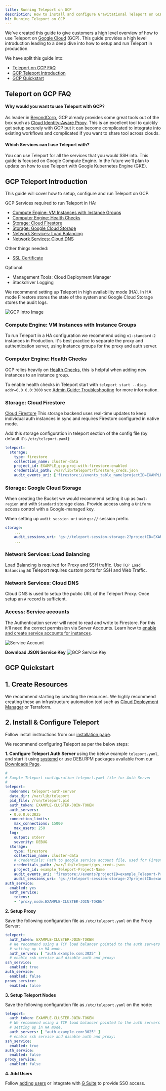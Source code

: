 ```yaml
---
title: Running Teleport on GCP
description: How to install and configure Gravitational Teleport on GCP for SSH and Kubernetes access.
h1: Running Teleport on GCP
---
```


We've created this guide to give customers a high level overview of how to use Teleport
on [Google Cloud](https://cloud.google.com/gcp/) (GCP). This guide provides a high level
introduction leading to a deep dive into how to setup and run Teleport in production.

We have split this guide into:

- [Teleport on GCP FAQ](#teleport-on-gcp-faq)
- [GCP Teleport Introduction](#gcp-teleport-introduction)
- [GCP Quickstart](#gcp-quickstart)

## Teleport on GCP FAQ
#### Why would you want to use Teleport with GCP?
As leader in [BeyondCorp](https://cloud.google.com/beyondcorp/), GCP already provides
some great tools out of the box such as [Cloud Identity-Aware Proxy](https://cloud.google.com/iap/).
This is an excellent tool to quickly get setup securely with GCP but it can become
complicated to integrate into existing workflows and complicated if you want to share
tool across clouds.

#### Which Services can I use Teleport with?

You can use Teleport for all the services that you would SSH into. This guide is
focused on Google Compute Engine. In the future we'll plan to update on how to use
Teleport with Google Kubernetes Engine (GKE).

## GCP Teleport Introduction

This guide will cover how to setup, configure and run Teleport on GCP.

GCP Services required to run Teleport in HA:

 - [Compute Engine: VM Instances with Instance Groups](#compute-engine-vm-instances-with-instance-groups)
 - [Computer Engine: Health Checks](#computer-engine-health-checks)
 - [Storage: Cloud Firestore](#storage-google-cloud-storage)
 - [Storage: Google Cloud Storage](#storage-google-cloud-storage)
 - [Network Services: Load Balancing](#network-services-load-balancing)
 - [Network Services: Cloud DNS](#network-services-cloud-dns)

Other things needed:

 - [SSL Certificate](https://cloud.google.com/load-balancing/docs/ssl-certificates)

Optional:

 - Management Tools: Cloud Deployment Manager
 - Stackdriver Logging

We recommend setting up Teleport in high availability mode (HA). In HA mode Firestore
stores the state of the system and Google Cloud Storage stores the audit logs.

![GCP Intro Image](../img/gcp/gcp-teleport.svg)


### Compute Engine: VM Instances with Instance Groups
To run Teleport in a HA configuration we recommend using `n1-standard-2` instances in
Production. It's best practice to separate the proxy and authentication server, using
Instance groups for the proxy and auth server.

### Computer Engine: Health Checks
GCP relies heavily on [Health Checks](https://cloud.google.com/load-balancing/docs/health-checks),
this is helpful when adding new instances to an instance group.

To enable health checks in Teleport start with `teleport start --diag-addr=0.0.0.0:3000`
see  [Admin Guide: Troubleshooting](admin-guide.md#troubleshooting) for more information.

### Storage: Cloud Firestore

[Cloud Firestore](https://cloud.google.com/firestore/) This storage backend uses real-time
updates to keep individual auth instances in sync and requires Firestore configured
in native mode.

Add this storage configuration in teleport section of the config file (by default it's `/etc/teleport.yaml`):

```yaml
teleport:
  storage:
    type: firestore
    collection_name: cluster-data
    project_id: EXAMPLE_gcp-proj-with-firestore-enabled
    credentials_path: /var/lib/teleport/firestore_creds.json
    audit_events_uri: ['firestore://events_table_name?projectID=EXAMPLE_gcp-proj-with-firestore-enabled&credentialsPath=/var/lib/teleport/gcs_creds.json']
```

### Storage: Google Cloud Storage


When creating the Bucket we would recommend setting it up as `Dual-region` and with
`Standard` storage class. Provide access using a `Uniform` access control with a Google-managed
key.

When setting up `audit_session_uri` use `gs://` session prefix.

```yaml
storage:
    ...
    audit_sessions_uri: 'gs://teleport-session-storage-2?projectID=EXAMPLE_gcp-proj-with-firestore-enabled&credentialsPath=/var/lib/teleport/gcs_creds.json'
    ...
```

### Network Services: Load Balancing

Load Balancing is required for Proxy and SSH traffic. Use `TCP Load Balancing` as
Teleport requires custom ports for SSH and Web Traffic.

### Network Services: Cloud DNS

Cloud DNS is used to setup the public URL of the Teleport Proxy. Once setup an `A`
record is sufficient.

### Access: Service accounts

The Authentication server will need to read and write to Firestore.  For this it'll need
the correct permission via Server Accounts. Learn how to [enable and create service accounts for instances](https://cloud.google.com/compute/docs/access/create-enable-service-accounts-for-instances).

![Service Account](../img/gcp/gcp-permissions.png)

**Download JSON Service Key**
![GCP Service Key](../img/gcp/gcp-service-key.png)

## GCP Quickstart

## 1. Create Resources
We recommend starting by creating the resources. We highly recommend creating these
an infrastructure automation tool such as [Cloud Deployment Manager](https://cloud.google.com/deployment-manager/) or Terraform.


## 2. Install & Configure Teleport

Follow install instructions from our [installation page](installation.md#linux).

We recommend configuring Teleport as per the below steps:

**1. Configure Teleport Auth Server** using the below example `teleport.yaml`, and start it
using [systemd](https://raw.githubusercontent.com/gravitational/teleport/master/examples/systemd/teleport.service) or use DEB/.RPM packages available from our [Downloads Page](https://gravitational.com/teleport/download/).

```yaml
#
# Sample Teleport configuration teleport.yaml file for Auth Server
#
teleport:
  nodename: teleport-auth-server
  data_dir: /var/lib/teleport
  pid_file: /run/teleport.pid
  auth_token: EXAMPLE-CLUSTER-JOIN-TOKEN
  auth_servers:
  - 0.0.0.0:3025
  connection_limits:
    max_connections: 15000
    max_users: 250
  log:
    output: stderr
    severity: DEBUG
  storage:
    type: firestore
    collection_name: cluster-data
    # Credentials: Path to google service account file, used for Firestore and Google Storage.
    credentials_path: /var/lib/teleport/gcs_creds.json
    project_id: example_Teleport-Project-Name
    audit_events_uri: 'firestore://events?projectID=example_Teleport-Project-Name&credentialsPath=/var/lib/teleport/gcs_creds.json'
    audit_sessions_uri: 'gs://teleport-session-storage-2?projectID=example_Teleport-Project-Name&credentialsPath=/var/lib/teleport/gcs_creds.json'
auth_service:
  enabled: yes
  auth_service:
    tokens:
    - "proxy,node:EXAMPLE-CLUSTER-JOIN-TOKEN"
```

**2. Setup Proxy**

Save the following configuration file as `/etc/teleport.yaml` on the Proxy Server:

```yaml
teleport:
  auth_token: EXAMPLE-CLUSTER-JOIN-TOKEN
  # We recommend using a TCP load balancer pointed to the auth servers when
  # setting up in HA mode.
  auth_servers: [ "auth.example.com:3025" ]
  # enable ssh service and disable auth and proxy:
ssh_service:
  enabled: true
auth_service:
  enabled: false
proxy_service:
  enabled: false
```

**3. Setup Teleport Nodes**

Save the following configuration file as `/etc/teleport.yaml` on the node:

```yaml
teleport:
  auth_token: EXAMPLE-CLUSTER-JOIN-TOKEN
  # We recommend using a TCP load balancer pointed to the auth servers when
  # setting up in HA mode.
  auth_servers: [ "auth.example.com:3025" ]
  # enable ssh service and disable auth and proxy:
ssh_service:
  enabled: true
auth_service:
  enabled: false
proxy_service:
  enabled: false
```

**4. Add Users**

Follow [adding users](enterprise/quickstart-enterprise.md#adding-users) or integrate with [G Suite](enterprise/sso/ssh-gsuite.md) to provide SSO access.
